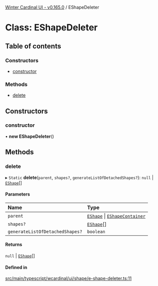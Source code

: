 [Winter Cardinal UI - v0.165.0](../index.md) / EShapeDeleter

# Class: EShapeDeleter

## Table of contents

### Constructors

- [constructor](EShapeDeleter.md#constructor)

### Methods

- [delete](EShapeDeleter.md#delete)

## Constructors

### constructor

• **new EShapeDeleter**()

## Methods

### delete

▸ `Static` **delete**(`parent`, `shapes?`, `generateListOfDetachedShapes?`): ``null`` \| [`EShape`](../interfaces/EShape.md)[]

#### Parameters

| Name | Type |
| :------ | :------ |
| `parent` | [`EShape`](../interfaces/EShape.md) \| [`EShapeContainer`](EShapeContainer.md) |
| `shapes?` | [`EShape`](../interfaces/EShape.md)[] |
| `generateListOfDetachedShapes?` | `boolean` |

#### Returns

``null`` \| [`EShape`](../interfaces/EShape.md)[]

#### Defined in

[src/main/typescript/wcardinal/ui/shape/e-shape-deleter.ts:11](https://github.com/winter-cardinal/winter-cardinal-ui/blob/v0.165.0/src/main/typescript/wcardinal/ui/shape/e-shape-deleter.ts#L11)
